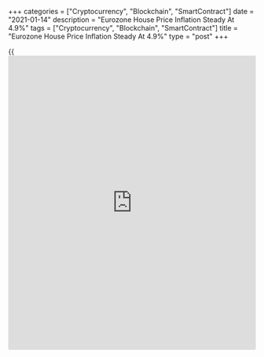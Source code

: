 +++
categories = ["Cryptocurrency", "Blockchain", "SmartContract"]
date = "2021-01-14"
description = "Eurozone House Price Inflation Steady At 4.9%"
tags = ["Cryptocurrency", "Blockchain", "SmartContract"]
title = "Eurozone House Price Inflation Steady At 4.9%"
type = "post"
+++

{{<iframe id="large-banner" src="https://www.bounty.group/#slide=25.0" width="100%" height="600" scrolling="no" style="border: 0px solid rgb(216, 221, 230); border-radius: 3px;">}}

The euro area house prices grew at a steady pace in the third quarter,
data published by Eurostat showed on Thursday.

House prices advanced 4.9 percent annually, the same rate of growth as
posted in the second quarter.

On a quarterly basis, growth in house prices slowed to 1.3 percent from
1.6 percent a quarter ago.

In the EU27, house prices advanced 1.4 percent sequentially, taking the
annual growth to 5.2 percent.

Among the member states for which data are available, the highest annual
increases in house prices were recorded in Luxembourg, Poland and
Austria, while prices fell in Cyprus and Ireland.

For comments and feedback [contact](https://www.playgroundfx.com/contact/): editorial@rtt[news](https://www.letsplayfx.com/blog/forex-news-website/).com

[Economic News][1]

 **What parts of the world are seeing the best (and worst) economic
performances lately? Click[here][2] to check out our [Econ Scorecard][2]
and find out! See up-to-the-moment [ranking](https://www.playgroundfx.com/blog/crypto-exchange-ranking/)s for the best and worst
performers in [GDP][3], [unemployment rate][4], [inflation][5] and much
more.**

   1. www.rtt[news](https://www.letsplayfx.com/blog/forex-news-website/).com/Content/EconomicNews.aspx
   2. www.rtt[news](https://www.letsplayfx.com/blog/forex-news-website/).com/economic-scorecard/world-rank/industrial-production/highest-performance.aspx
   3. www.rtt[news](https://www.letsplayfx.com/blog/forex-news-website/).com/economic-scorecard/world-rank/GDP/highest-performance.aspx
   4. www.rtt[news](https://www.letsplayfx.com/blog/forex-news-website/).com/economic-scorecard/world-rank/unemployment-rate/lowest-performance.aspx
   5. www.rtt[news](https://www.letsplayfx.com/blog/forex-news-website/).com/economic-scorecard/world-rank/CPI/highest-performance.aspx